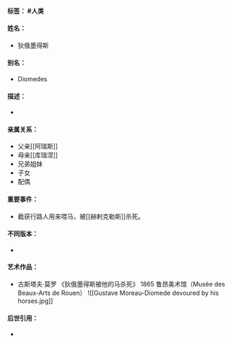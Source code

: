 #### 标签： #人类
#### 姓名：
- 狄俄墨得斯
#### 别名：
- Diomedes
#### 描述：
- 
#### 亲属关系：
- 父亲[[阿瑞斯]]
- 母亲[[库瑞涅]]
- 兄弟姐妹
- 子女
- 配偶
#### 重要事件：
- 截获行路人用来喂马，被[[赫剌克勒斯]]杀死。
#### 不同版本：
- 
#### 艺术作品：
- 古斯塔夫·莫罗 《狄俄墨得斯被他的马杀死》 1865 鲁昂美术馆（Musée des Beaux-Arts de Rouen）
![[Gustave Moreau-Diomede devoured by his horses.jpg]]
#### 后世引用：
- 